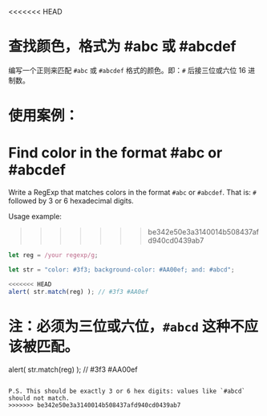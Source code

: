 <<<<<<< HEAD
# 查找颜色，格式为 #abc 或 #abcdef

编写一个正则来匹配 `#abc` 或 `#abcdef` 格式的颜色。即：`#` 后接三位或六位 16 进制数。

使用案例：
=======
# Find color in the format #abc or #abcdef

Write a RegExp that matches colors in the format `#abc` or `#abcdef`. That is: `#` followed by 3 or 6 hexadecimal digits.

Usage example:
>>>>>>> be342e50e3a3140014b508437afd940cd0439ab7
```js
let reg = /your regexp/g;

let str = "color: #3f3; background-color: #AA00ef; and: #abcd";

<<<<<<< HEAD
alert( str.match(reg) ); // #3f3 #AA0ef
```

注：必须为三位或六位，`#abcd` 这种不应该被匹配。
=======
alert( str.match(reg) ); // #3f3 #AA00ef
```

P.S. This should be exactly 3 or 6 hex digits: values like `#abcd` should not match.
>>>>>>> be342e50e3a3140014b508437afd940cd0439ab7
